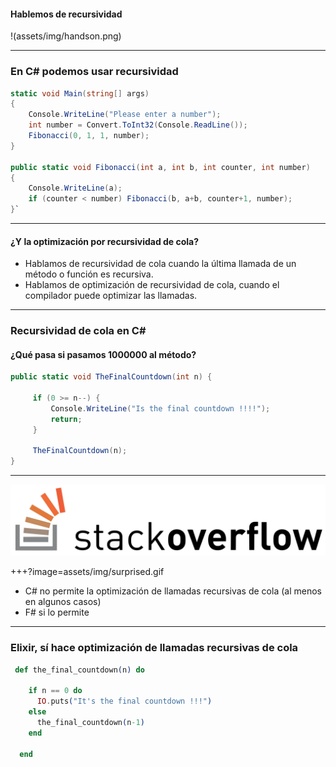 #### Hablemos de recursividad

!(assets/img/handson.png)


---

### En C# podemos usar recursividad #

```csharp
static void Main(string[] args)
{
    Console.WriteLine("Please enter a number");
    int number = Convert.ToInt32(Console.ReadLine());
    Fibonacci(0, 1, 1, number);
}

public static void Fibonacci(int a, int b, int counter, int number)
{
    Console.WriteLine(a);
    if (counter < number) Fibonacci(b, a+b, counter+1, number);
}`
```

---

#### ¿Y la optimización por recursividad de cola? 


- Hablamos de recursividad de cola cuando la última llamada de un método o función es recursiva.
- Hablamos de optimización de recursividad de cola, cuando el compilador puede optimizar las llamadas.

---

### Recursividad de cola en C#
#### ¿Qué pasa si pasamos 1000000 al método?

```csharp
public static void TheFinalCountdown(int n) {

     if (0 >= n--) {
         Console.WriteLine("Is the final countdown !!!!");
         return;
     }

     TheFinalCountdown(n);
}
```
---

![StackOverflow](assets/img/stackoverflow.jpg)

+++?image=assets/img/surprised.gif

- C# no permite la optimización de llamadas recursivas de cola (al menos en algunos casos)
- F# si lo permite

---

### Elixir, sí hace optimización de llamadas recursivas de cola

```elixir
 def the_final_countdown(n) do

    if n == 0 do
      IO.puts("It's the final countdown !!!")
    else
      the_final_countdown(n-1)
    end

  end
```






